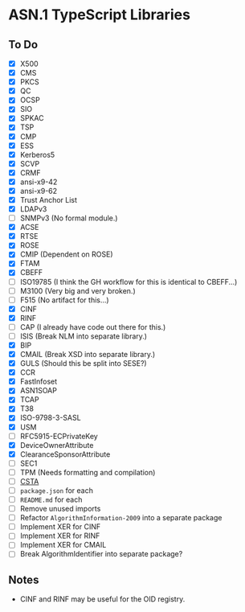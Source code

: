 # ASN.1 TypeScript Libraries

## To Do

- [x] X500
- [x] CMS
- [x] PKCS
- [x] QC
- [x] OCSP
- [x] SIO
- [x] SPKAC
- [x] TSP
- [x] CMP
- [x] ESS
- [x] Kerberos5
- [x] SCVP
- [x] CRMF
- [x] ansi-x9-42
- [x] ansi-x9-62
- [x] Trust Anchor List
- [x] LDAPv3
- [ ] SNMPv3 (No formal module.)
- [x] ACSE
- [x] RTSE
- [x] ROSE
- [x] CMIP (Dependent on ROSE)
- [x] FTAM
- [x] CBEFF
- [ ] ISO19785 (I think the GH workflow for this is identical to CBEFF...)
- [ ] M3100 (Very big and very broken.)
- [ ] F515 (No artifact for this...)
- [x] CINF
- [x] RINF
- [ ] CAP (I already have code out there for this.)
- [ ] ISIS (Break NLM into separate library.)
- [x] BIP
- [x] CMAIL (Break XSD into separate library.)
- [x] GULS (Should this be split into SESE?)
- [x] CCR
- [x] FastInfoset
- [x] ASN1SOAP
- [x] TCAP
- [x] T38
- [x] ISO-9798-3-SASL
- [x] USM
- [ ] RFC5915-ECPrivateKey
- [x] DeviceOwnerAttribute
- [x] ClearanceSponsorAttribute
- [ ] SEC1
- [ ] TPM (Needs formatting and compilation)
- [ ] [CSTA](https://www.ecma-international.org/wp-content/uploads/ECMA-285_4th_edition_december_2011.pdf)
- [ ] `package.json` for each
- [ ] `README.md` for each
- [ ] Remove unused imports
- [ ] Refactor `AlgorithmInformation-2009` into a separate package
- [ ] Implement XER for CINF
- [ ] Implement XER for RINF
- [ ] Implement XER for CMAIL
- [ ] Break AlgorithmIdentifier into separate package?

## Notes

- CINF and RINF may be useful for the OID registry.
